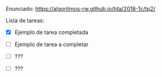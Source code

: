 Enunciado: https://algoritmos-rw.github.io/tda/2018-1c/tp2/

Lista de tareas:

- [X] Ejemplo de tarea completada
- [ ] Ejemplo de tarea a completar

- [ ] ???
- [ ] ???

